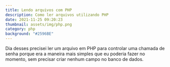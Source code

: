 ```yaml
---
title: Lendo arquivos com PHP
description: Como ler arquivos utilizando PHP
date: 2021-11-25 09:20:23
thumbnail: assets/img/php.png
category: php
background: "#2596BE"
---
```

Dia desses precisei ler um arquivo em PHP para controlar uma chamada de senha porque era a maneira mais simples que eu poderia fazer no momento, sem precisar criar nenhum campo no banco de dados.